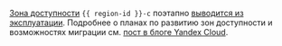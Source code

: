 [Зона доступности](../../overview/concepts/geo-scope.md) `{{ region-id }}-c` поэтапно [выводится из эксплуатации](../../overview/concepts/ru-central1-c-deprecation.md). Подробнее о планах по развитию зон доступности и возможностях миграции см. [пост в блоге Yandex Cloud](/blog/posts/2022/03/az-deprecation-notice).